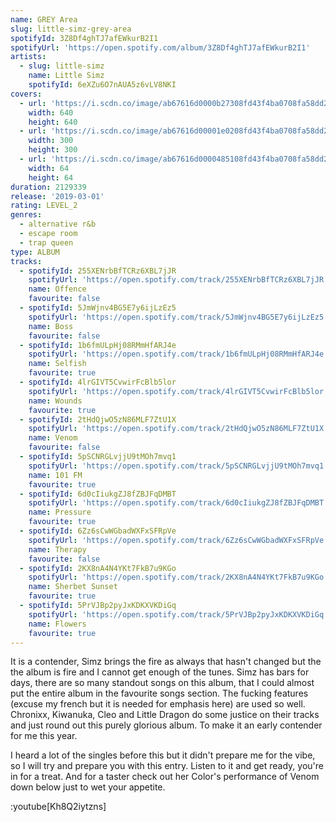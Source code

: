 ```yaml
---
name: GREY Area
slug: little-simz-grey-area
spotifyId: 3Z8Df4ghTJ7afEWkurB2I1
spotifyUrl: 'https://open.spotify.com/album/3Z8Df4ghTJ7afEWkurB2I1'
artists:
  - slug: little-simz
    name: Little Simz
    spotifyId: 6eXZu6O7nAUA5z6vLV8NKI
covers:
  - url: 'https://i.scdn.co/image/ab67616d0000b27308fd43f4ba0708fa58dd2805'
    width: 640
    height: 640
  - url: 'https://i.scdn.co/image/ab67616d00001e0208fd43f4ba0708fa58dd2805'
    width: 300
    height: 300
  - url: 'https://i.scdn.co/image/ab67616d0000485108fd43f4ba0708fa58dd2805'
    width: 64
    height: 64
duration: 2129339
release: '2019-03-01'
rating: LEVEL_2
genres:
  - alternative r&b
  - escape room
  - trap queen
type: ALBUM
tracks:
  - spotifyId: 255XENrbBfTCRz6XBL7jJR
    spotifyUrl: 'https://open.spotify.com/track/255XENrbBfTCRz6XBL7jJR'
    name: Offence
    favourite: false
  - spotifyId: 5JmWjnv4BG5E7y6ijLzEz5
    spotifyUrl: 'https://open.spotify.com/track/5JmWjnv4BG5E7y6ijLzEz5'
    name: Boss
    favourite: false
  - spotifyId: 1b6fmULpHj08RMmHfARJ4e
    spotifyUrl: 'https://open.spotify.com/track/1b6fmULpHj08RMmHfARJ4e'
    name: Selfish
    favourite: true
  - spotifyId: 4lrGIVT5CvwirFcBlb5lor
    spotifyUrl: 'https://open.spotify.com/track/4lrGIVT5CvwirFcBlb5lor'
    name: Wounds
    favourite: true
  - spotifyId: 2tHdQjwO5zN86MLF7ZtU1X
    spotifyUrl: 'https://open.spotify.com/track/2tHdQjwO5zN86MLF7ZtU1X'
    name: Venom
    favourite: false
  - spotifyId: 5pSCNRGLvjjU9tMOh7mvq1
    spotifyUrl: 'https://open.spotify.com/track/5pSCNRGLvjjU9tMOh7mvq1'
    name: 101 FM
    favourite: true
  - spotifyId: 6d0cIiukgZJ8fZBJFqDMBT
    spotifyUrl: 'https://open.spotify.com/track/6d0cIiukgZJ8fZBJFqDMBT'
    name: Pressure
    favourite: true
  - spotifyId: 6Zz6sCwWGbadWXFxSFRpVe
    spotifyUrl: 'https://open.spotify.com/track/6Zz6sCwWGbadWXFxSFRpVe'
    name: Therapy
    favourite: false
  - spotifyId: 2KX8nA4N4YKt7FkB7u9KGo
    spotifyUrl: 'https://open.spotify.com/track/2KX8nA4N4YKt7FkB7u9KGo'
    name: Sherbet Sunset
    favourite: true
  - spotifyId: 5PrVJBp2pyJxKDKXVKDiGq
    spotifyUrl: 'https://open.spotify.com/track/5PrVJBp2pyJxKDKXVKDiGq'
    name: Flowers
    favourite: true
---
```

It is a contender, Simz brings the fire as always that hasn't changed but the the album is
fire and I cannot get enough of the tunes. Simz has bars for days, there are so many
standout songs on this album, that I could almost put the entire album in the favourite
songs section. The fucking features (excuse my french but it is needed for emphasis here)
are used so well. Chronixx, Kiwanuka, Cleo and Little Dragon do some justice on their
tracks and just round out this purely glorious album. To make it an early contender
for me this year.

I heard a lot of the singles before this but it didn't prepare me for the vibe, so I will
try and prepare you with this entry. Listen to it and get ready, you're in for a treat.
And for a taster check out her Color's performance of Venom down below just to wet your
appetite.

:youtube[Kh8Q2iytzns]
